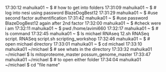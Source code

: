 17:30:12 mahuika01 ~ $ # how to get into folders
17:31:09 mahuika01 ~ $ # log into nesi using password BlazeDogBest12
17:31:29 mahuika01 ~ $ #use second factor authentification 
17:31:42 mahuika01 ~ $ #use password BlazeDogBest12 again after 2nd factor 
17:32:00 mahuika01 ~ $ #check were i am
17:32:11 mahuika01 ~ $ pwd
/home/avimi660
17:32:17 mahuika01 ~ $ # ls command
17:32:45 mahuika01 ~ $ ls
michael  RNAseq 12.sh  RNASeq script.  RNASeq script.sh  scripting_workshop
17:32:46 mahuika01 ~ $ # open michael directory
17:33:01 mahuika01 ~ $ cd michael
17:33:10 mahuika01 ~/michael $ # see whats in the directory 
17:33:32 mahuika01 ~/michael $ ls
mitoproteome_master  possum_genome_master
17:33:47 mahuika01 ~/michael $ # to open either folder 
17:34:04 mahuika01 ~/michael $ cd "file name"
